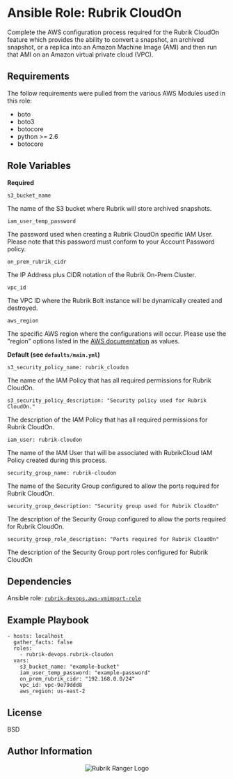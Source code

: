 Ansible Role: Rubrik CloudOn
=========

Complete the AWS configuration process required for the Rubrik CloudOn feature which provides the ability to convert a snapshot, an archived snapshot, or a replica into an Amazon Machine Image (AMI) and then run that AMI on an Amazon virtual private cloud  (VPC).

Requirements
------------

The follow requirements were pulled from the various AWS Modules used in this role:

* boto
* boto3
* botocore
* python >= 2.6
* botocore

Role Variables
--------------

**Required**

`s3_bucket_name`

The name of the S3 bucket where Rubrik will store archived snapshots.

`iam_user_temp_password`

The password used when creating a Rubrik CloudOn specific IAM User. Please note that this password must conform to your Account Password policy.

`on_prem_rubrik_cidr`

The IP Address plus CIDR notation of the Rubrik On-Prem Cluster. 

`vpc_id`

The VPC ID where the Rubrik Bolt instance will be dynamically created and destroyed.

`aws_region`

The specific AWS region where the configurations will occur. Please use the "region" options listed in the [AWS documentation](https://docs.aws.amazon.com/AmazonRDS/latest/UserGuide/Concepts.RegionsAndAvailabilityZones.html) as values.

**Default (see `defaults/main.yml`)**

`s3_security_policy_name: rubrik_cloudon`

The name of the IAM Policy that has all required permissions for Rubrik CloudOn.

`s3_security_policy_description: "Security policy used for Rubrik CloudOn."`

The description of the IAM Policy that has all required permissions for Rubrik CloudOn.

`iam_user: rubrik-cloudon`

The name of the IAM User that will be associated with RubrikCloud IAM Policy created during this process.

`security_group_name: rubrik-cloudon`

The name of the Security Group configured to allow the ports required for Rubrik CloudOn.

`security_group_description: "Security group used for Rubrik CloudOn"`

The description of the Security Group configured to allow the ports required for Rubrik CloudOn.

`security_group_role_description: "Ports required for Rubrik CloudOn"`

The description of the Security Group port roles configured for Rubrik CloudOn



Dependencies
------------

Ansible role: [`rubrik-devops.aws-vmimport-role`](https://galaxy.ansible.com/rubrik-devops/aws-vmimport-role/)

Example Playbook
----------------

    - hosts: localhost
      gather_facts: false
      roles:
        - rubrik-devops.rubrik-cloudon
      vars:
        s3_bucket_name: "example-bucket"
        iam_user_temp_password: "example-password"
        on_prem_rubrik_cidr: "192.168.0.0/24"
        vpc_id: vpc-9e79ddd8
        aws_region: us-east-2

License
-------

BSD

Author Information
------------------

<p></p>
<p align="center">
  <img src="https://user-images.githubusercontent.com/8610203/37415009-6f9cf416-2778-11e8-8b56-052a8e41c3c8.png" alt="Rubrik Ranger Logo"/>
</p>
